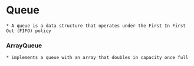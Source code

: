 # Queue
    * A queue is a data structure that operates under the First In First Out (FIFO) policy
    
### ArrayQueue
    * implements a queue with an array that doubles in capacity once full